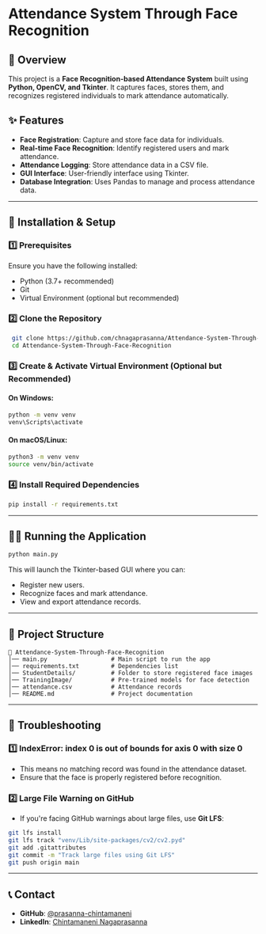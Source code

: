 # Attendance System Through Face Recognition

## 📌 Overview

This project is a **Face Recognition-based Attendance System** built using **Python, OpenCV, and Tkinter**. It captures faces, stores them, and recognizes registered individuals to mark attendance automatically.

## ✨ Features

- **Face Registration**: Capture and store face data for individuals.
- **Real-time Face Recognition**: Identify registered users and mark attendance.
- **Attendance Logging**: Store attendance data in a CSV file.
- **GUI Interface**: User-friendly interface using Tkinter.
- **Database Integration**: Uses Pandas to manage and process attendance data.

---

## 🚀 Installation & Setup

### 1️⃣ Prerequisites

Ensure you have the following installed:

- Python (3.7+ recommended)
- Git
- Virtual Environment (optional but recommended)

### 2️⃣ Clone the Repository

```sh
 git clone https://github.com/chnagaprasanna/Attendance-System-Through-Face-Recognition.git
 cd Attendance-System-Through-Face-Recognition
```

### 3️⃣ Create & Activate Virtual Environment (Optional but Recommended)

#### On Windows:

```sh
python -m venv venv
venv\Scripts\activate
```

#### On macOS/Linux:

```sh
python3 -m venv venv
source venv/bin/activate
```

### 4️⃣ Install Required Dependencies

```sh
pip install -r requirements.txt
```

---

## 🏃‍♂️ Running the Application

```sh
python main.py
```

This will launch the Tkinter-based GUI where you can:

- Register new users.
- Recognize faces and mark attendance.
- View and export attendance records.

---

## 📂 Project Structure

```
📁 Attendance-System-Through-Face-Recognition
│── main.py                  # Main script to run the app
│── requirements.txt         # Dependencies list
│── StudentDetails/          # Folder to store registered face images
│── TrainingImage/           # Pre-trained models for face detection
│── attendance.csv           # Attendance records
│── README.md                # Project documentation
```

---

## 🔧 Troubleshooting

### 1️⃣ IndexError: index 0 is out of bounds for axis 0 with size 0

- This means no matching record was found in the attendance dataset.
- Ensure that the face is properly registered before recognition.

### 2️⃣ Large File Warning on GitHub

- If you're facing GitHub warnings about large files, use **Git LFS**:

```sh
git lfs install
git lfs track "venv/Lib/site-packages/cv2/cv2.pyd"
git add .gitattributes
git commit -m "Track large files using Git LFS"
git push origin main
```

---

## 📞 Contact

- **GitHub**: [@prasanna-chintamaneni](https://github.com/chnagaprasanna)
- **LinkedIn**: [Chintamaneni Nagaprasanna](https://www.linkedin.com/in/chintamaneninagaprasanna/)

